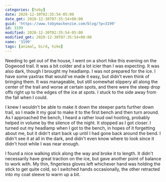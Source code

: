 ```yaml
---
categories: [toby]
date: 2020-12-30T02:35:54-05:00
date_gmt: 2020-12-30T07:35:54+00:00
guid: 'https://www.tobymackenzie.com/blog/?p=3199'
id: 3199
modified: 2020-12-30T02:35:54-05:00
modified_gmt: 2020-12-30T07:35:54+00:00
name: '3199'
tags: [animal, bird, hike]
---
```


Needing to get out of the house, I went on a short hike this evening on the Dogwood trail.<!--more-->  It was a bit colder and a lot icier than I was expecting.  It was also dark, though I brought my headlamp.  I was not prepared for the ice.  I have some yaxtrax that would've made it easy, but didn't even think of bringing them.  It was manageable, but still somewhat slippery all along the center of the trail and worse at certain spots, and there were the steep drop offs right up to the edges of the ice at spots.  I stuck to the side away from the fall when I could.

I knew I wouldn't be able to make it down the steeper parts further down trail, so I made it my goal to make it to the first bench and then turn around.  As I approached the bench, I heard a rather loud owl hooting, probably helped in volume by the silence of the night.  It stopped as I got closer.  I turned out my headlamp when I got to the bench, in hopes of it forgetting about me, but it didn't start back up until I had gone back around the bend.  I didn't see it at all in the dark, and didn't even know where to look since it didn't hoot while I was near enough.

I found a nice walking stick along the way and broke it to length.  It didn't necessarily have great traction on the ice, but gave another point of balance to work with.  My thin, fingerless gloves left whichever hand was holding the stick to get quite cold, so I switched hands occasionally, the other retracted into my coat sleeve to warm up a bit.

